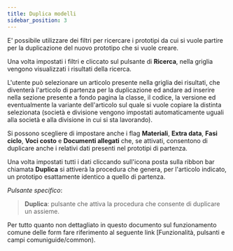 ```yaml
---
title: Duplica modelli
sidebar_position: 3
---
```


E' possibile utilizzare dei filtri per ricercare i prototipi da cui si vuole partire per la duplicazione del nuovo prototipo che si vuole creare.

Una volta impostati i filtri e cliccato sul pulsante di **Ricerca**, nella griglia vengono visualizzati i risultati della ricerca.

L'utente può selezionare un articolo presente nella griglia dei risultati, che diventerà l'articolo di partenza per la duplicazione ed andare ad inserire nella sezione presente a fondo pagina la classe, il codice, la versione ed eventualmente la variante dell'articolo sul quale si vuole copiare la distinta selezionata (società e divisione vengono impostati automaticamente uguali alla società e alla divisione in cui si sta lavorando).

Si possono scegliere di impostare anche i flag **Materiali**, **Extra data**, **Fasi ciclo**, **Voci costo** e **Documenti allegati** che, se attivati, consentono di duplicare anche i relativi dati presenti nel prototipi di partenza.

Una volta impostati tutti i dati cliccando sull'icona posta sulla ribbon bar chiamata **Duplica** si attiverà la procedura che genera, per l'articolo indicato, un prototipo esattamente identico a quello di partenza.

*Pulsante specifico*:

> **Duplica**: pulsante che attiva la procedura che consente di duplicare un assieme. 

Per tutto quanto non dettagliato in questo documento sul funzionamento comune delle form fare riferimento al seguente link [Funzionalità, pulsanti e campi comuniguide/common).